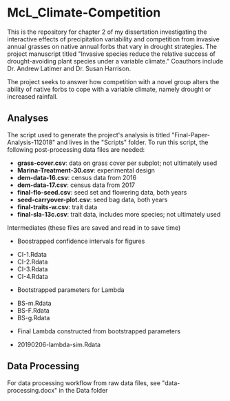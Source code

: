 # McL_Climate-Competition

This is the repository for chapter 2 of my dissertation investigating the interactive effects of precipitation variability and competition from invasive annual grasses on native annual forbs that vary in drought strategies. The project manuscript titled "Invasive species reduce the relative success of drought-avoiding plant species under a variable climate." Coauthors include Dr. Andrew Latimer and Dr. Susan Harrison.

The project seeks to answer how competition with a novel group alters the ability of native forbs to cope with a variable climate, namely drought or increased rainfall. 

## Analyses

The script used to generate the project's analysis is titled "Final-Paper-Analysis-112018" and lives in the "Scripts" folder. To run this script, the following post-processing data files are needed:

* __grass-cover.csv__: data on grass cover per subplot; not ultimately used
* __Marina-Treatment-30.csv__: experimental design
* __dem-data-16.csv__: census data from 2016
* __dem-data-17.csv__: census data from 2017
* __final-flo-seed.csv__: seed set and flowering data, both years
* __seed-carryover-plot.csv__: seed bag data, both years
* __final-traits-w.csv__: trait data
* __final-sla-13c.csv__: trait data, includes more species; not ultimately used

Intermediates (these files are saved and read in to save time)
* Boostrapped confidence intervals for figures
+ CI-1.Rdata
+ CI-2.Rdata
+ CI-3.Rdata
+ CI-4.Rdata
* Bootstrapped parameters for Lambda
+ BS-m.Rdata
+ BS-F.Rdata
+ BS-g.Rdata
* Final Lambda constructed from bootstrapped parameters
+ 20190206-lambda-sim.Rdata

## Data Processing
For data processing workflow from raw data files, see "data-processing.docx" in the Data folder
